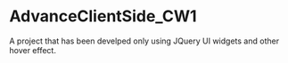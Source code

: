 # AdvanceClientSide_CW1

A project that has been develped only using JQuery UI widgets and other hover effect.
